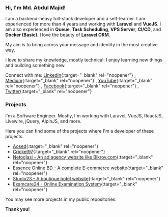 ### Hi, I'm Md. Abdul Majid!

I am a backend-heavy full-stack developer and a self-learner. I am experienced for more than 4 years and working with **Laravel** and **VueJS**. I am also experienced in **Queue**, **Task Scheduling**, **VPS Server**, **CI/CD**, and **Docker (Basic)**. I love the beauty of **Laravel ORM**.

My aim is to bring across your message and identity in the most creative way.

I love to share my knowledge, mostly technical. I enjoy learning new things and building something new.

Connect with me: [LinkedIn](https://linkedin.com/in/abdulmajidcse){:target="_blank" rel="noopener"} , [Medium](https://abdulmajidcse.medium.com){:target="_blank" rel="noopener"} , [YouTube](https://www.youtube.com/@abdulmajidcse){:target="_blank" rel="noopener"} , [Facebook](https://facebook.com/abdulmajidcse){:target="_blank" rel="noopener"} , [Twitter](https://twitter.com/abdulmajidcse){:target="_blank" rel="noopener"}

### Projects
I'm a Software Engineer. Mostly, I'm working with Laravel, VueJS, ReactJS, Livewire, jQuery, AlpinJS, and more.

Here you can find some of the projects where I'm a developer of these projects.

- [Aosed](https://aosed.org){:target="_blank" rel="noopener"}
- [Cricket97](https://cricket97.com){:target="_blank" rel="noopener"}
- [Netoglasi - An ad agency website like Bikroy.com](https://stage.netoglasi.net){:target="_blank" rel="noopener"}
- [Essence Online BD - A complete E-commerce website](https://essenceonlinebd.com){:target="_blank" rel="noopener"}
- [Studio23 - A boutique hotel website](https://studio23.com.bd){:target="_blank" rel="noopener"}
- [Examcare24 - Online Examination System](https://examcare24.com){:target="_blank" rel="noopener"}

You may see more projects in my public repositories.

**Thank you!**
